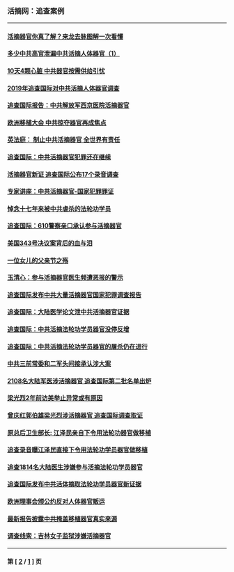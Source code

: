 ### 活摘网：追查案例
---
#### [活摘器官你真了解？来龙去脉图解一次看懂](../../pages/nf5880/n13013820.md?05260430) 
#### [多少中共高官泄漏中共活摘人体器官（1）](../../pages/nf5880/n12671234.md?05260430) 
#### [10天4颗心脏 中共器官按需供给引忧](../../pages/nf5880/n12326366.md?05260430) 
#### [2019年追查国际对中共活摘人体器官调查](../../pages/nf5880/n11917733.md?05260430) 
#### [追查国际报告：中共解放军西京医院活摘器官](../../pages/nf5880/n11838359.md?05260430) 
#### [欧洲移植大会 中共掠夺器官再成焦点](../../pages/nf5880/n11538883.md?05260430) 
#### [英法庭： 制止中共活摘器官 全世界有责任](../../pages/nf5880/n11330691.md?05260430) 
#### [追查国际：中共活摘器官犯罪还在继续](../../pages/nf5880/n11218301.md?05260430) 
#### [活摘器官新证 追查国际公布17个录音调查](../../pages/nf5880/n10897744.md?05260430) 
#### [专家讲座：中共活摘器官-国家犯罪罪证](../../pages/nf5880/n8828153.md?05260430) 
#### [悼念十七年来被中共虐杀的法轮功学员](../../pages/nf5880/n8124823.md?05260430) 
#### [追查国际：610警察亲口承认参与活摘器官](../../pages/nf5880/n8109067.md?05260430) 
#### [美国343号决议案背后的血与泪](../../pages/nf5880/n8020684.md?05260430) 
#### [一位女儿的父亲节之殇](../../pages/nf5880/n8014122.md?05260430) 
#### [玉清心：参与活摘器官医生频遭恶报的警示](../../pages/nf5880/n4637546.md?05260430) 
#### [追查国际发布中共大量活摘器官国家犯罪调查报告](../../pages/nf5880/n4613428.md?05260430) 
#### [追查国际：大陆医学论文泄中共活摘器官证据](../../pages/nf5880/n4608794.md?05260430) 
#### [追查国际：中共活摘法轮功学员器官没停反增](../../pages/nf5880/n4584075.md?05260430) 
#### [追查国际：中共活摘法轮功学员器官的屠杀仍在进行](../../pages/nf5880/n4299154.md?05260430) 
#### [中共三前常委和二军头间接承认涉大案](../../pages/nf5880/n4286244.md?05260430) 
#### [2108名大陆军医涉活摘器官 追查国际第二批名单出炉](../../pages/nf5880/n4284769.md?05260430) 
#### [梁光烈2年前访美举止异常或有原因](../../pages/nf5880/n4279686.md?05260430) 
#### [曾庆红郭伯雄梁光烈涉活摘器官 追查国际调查取证](../../pages/nf5880/n4278462.md?05260430) 
#### [原总后卫生部长: 江泽民亲自下令用法轮功器官做移植](../../pages/nf5880/n4263864.md?05260430) 
#### [追查录音曝江泽民直接下令用法轮功学员器官做移植](../../pages/nf5880/n4261268.md?05260430) 
#### [追查1814名大陆医生涉嫌参与活摘法轮功学员器官](../../pages/nf5880/n4259055.md?05260430) 
#### [追查国际发布中共活体摘取法轮功学员器官新证据](../../pages/nf5880/n4258255.md?05260430) 
#### [欧洲理事会颁公约反对人体器官贩运](../../pages/nf5880/n4206955.md?05260430) 
#### [最新报告披露中共掩盖移植器官真实来源](../../pages/nf5880/n4140084.md?05260430) 
#### [调查线索：吉林女子监狱涉嫌活摘器官](../../pages/nf5880/n4044366.md?05260430) 

---
#### 第 [ [2](./2.md?05260430) / [1](./1.md?05260430) ] 页
